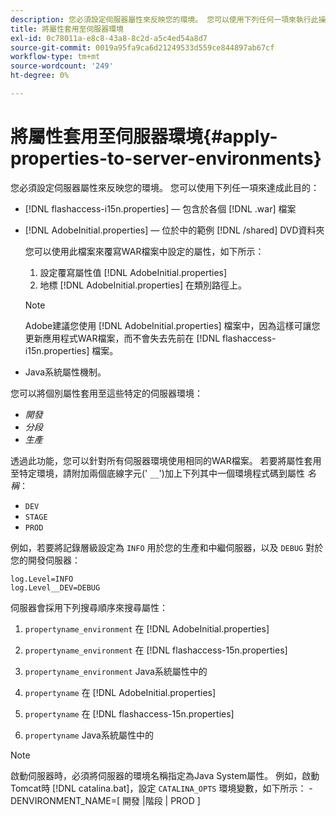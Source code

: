 ```yaml
---
description: 您必須設定伺服器屬性來反映您的環境。 您可以使用下列任何一項來執行此操作
title: 將屬性套用至伺服器環境
exl-id: 0c78011a-e8c8-43a8-8c2d-a5c4ed54a8d7
source-git-commit: 0019a95fa9ca6d21249533d559ce844897ab67cf
workflow-type: tm+mt
source-wordcount: '249'
ht-degree: 0%

---
```


# 將屬性套用至伺服器環境{#apply-properties-to-server-environments}

您必須設定伺服器屬性來反映您的環境。 您可以使用下列任一項來達成此目的：

* [!DNL flashaccess-i15n.properties]  — 包含於各個 [!DNL .war] 檔案

* [!DNL AdobeInitial.properties]  — 位於中的範例 [!DNL /shared] DVD資料夾

   您可以使用此檔案來覆寫WAR檔案中設定的屬性，如下所示：

   1. 設定覆寫屬性值 [!DNL AdobeInitial.properties]
   1. 地標 [!DNL AdobeInitial.properties] 在類別路徑上。

   >[!NOTE]
   >
   >Adobe建議您使用 [!DNL AdobeInitial.properties] 檔案中，因為這樣可讓您更新應用程式WAR檔案，而不會失去先前在 [!DNL flashaccess-i15n.properties] 檔案。

* Java系統屬性機制。

您可以將個別屬性套用至這些特定的伺服器環境：

* *開發*
* *分段*
* *生產*

透過此功能，您可以針對所有伺服器環境使用相同的WAR檔案。 若要將屬性套用至特定環境，請附加兩個底線字元(&#39; `__`&#39;)加上下列其中一個環境程式碼到屬性 *名稱*：

* `DEV`
* `STAGE`
* `PROD`

<!--<a id="example_A7A58E3EE8DA4114B4F7A9EEB69D50CA"></a>-->

例如，若要將記錄層級設定為 `INFO` 用於您的生產和中繼伺服器，以及 `DEBUG` 對於您的開發伺服器：

```
log.Level=INFO  
log.Level__DEV=DEBUG 
```

伺服器會採用下列搜尋順序來搜尋屬性：

1. `propertyname_environment` 在 [!DNL AdobeInitial.properties]

1. `propertyname_environment` 在 [!DNL flashaccess-15n.properties]

1. `propertyname_environment` Java系統屬性中的
1. `propertyname` 在 [!DNL AdobeInitial.properties]

1. `propertyname` 在 [!DNL flashaccess-15n.properties]

1. `propertyname` Java系統屬性中的

>[!NOTE]
>
>啟動伺服器時，必須將伺服器的環境名稱指定為Java System屬性。 例如，啟動Tomcat時 [!DNL catalina.bat]，設定 `CATALINA_OPTS` 環境變數，如下所示：
>-DENVIRONMENT_NAME=[ 開發 |階段 | PROD ]

